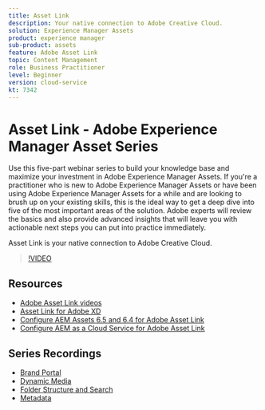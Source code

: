 ```yaml
---
title: Asset Link
description: Your native connection to Adobe Creative Cloud.
solution: Experience Manager Assets
product: experience manager
sub-product: assets
feature: Adobe Asset Link
topic: Content Management
role: Business Practitioner
level: Beginner
version: cloud-service
kt: 7342
---
```


# Asset Link - Adobe Experience Manager Asset Series

Use this five-part webinar series to build your knowledge base and maximize your investment in Adobe Experience Manager Assets. If you're a practitioner who is new to Adobe Experience Manager Assets or have been using Adobe Experience Manager Assets for a while and are looking to brush up on your existing skills, this is the ideal way to get a deep dive into five of the most important areas of the solution. Adobe experts will review the basics and also provide advanced insights that will leave you with actionable next steps you can put into practice immediately.

Asset Link is your native connection to Adobe Creative Cloud.

>[!VIDEO](https://video.tv.adobe.com/v/332127/?quality=12&learn=on&hidetitle=true)

## Resources

+ [Adobe Asset Link videos](https://experienceleague.adobe.com/docs/experience-manager-learn/assets/adobe-asset-link/launch-adobe-asset-link.html)
+ [Asset Link for Adobe XD](https://helpx.adobe.com/enterprise/admin-guide.html/enterprise/using/adobe-asset-link-for-xd.ug.html)
+ [Configure AEM Assets 6.5 and 6.4 for Adobe Asset Link](https://helpx.adobe.com/enterprise/using/configure-aem-assets-6-for-asset-link.html)
+ [Configure AEM as a Cloud Service for Adobe Asset Link](https://helpx.adobe.com/enterprise/admin-guide.html/enterprise/using/configure-aem-assets-for-asset-link.ug.html)

## Series Recordings

+ [Brand Portal](help/skill-builder/2020/brand-portal.md)
+ [Dynamic Media](help/skill-builder/2020/dynamic-media.md)
+ [Folder Structure and Search](help/skill-builder/2020/folder-structure-search.md)
+ [Metadata](help/skill-builder/2020/metadata.md)

